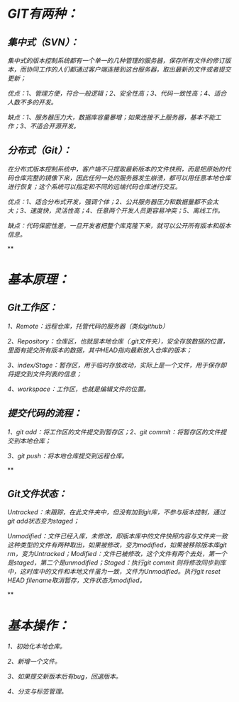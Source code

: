# *GIT有两种：*

## *集中式（SVN）：*

*集中式的版本控制系统都有一个单一的几种管理的服务器，保存所有文件的修订版本，而协同工作的人们都通过客户端连接到这台服务器，取出最新的文件或者提交更新；*

*优点：1、管理方便，符合一般逻辑；2、安全性高；3、代码一致性高；4、适合人数不多的开发。*

*缺点：1、服务器压力大，数据库容量暴增；如果连接不上服务器，基本不能工作；3、不适合开源开发。*

## *分布式（Git）：*

*在分布式版本控制系统中，客户端不只提取最新版本的文件快照，而是把原始的代码仓库完整的镜像下来，因此任何一处的服务器发生崩溃，都可以用任意本地仓库进行恢复；这个系统可以指定和不同的远端代码仓库进行交互。*

*优点：1、适合分布式开发，强调个体；2、公共服务器压力和数据量都不会太大；3、速度快，灵活性高；4、任意两个开发人员更容易冲突；5、离线工作。*

*缺点：代码保密性差，一旦开发者把整个库克隆下来，就可以公开所有版本和版本信息。*

** 

# *基本原理：*

## *Git工作区：*

*1、Remote：远程仓库，托管代码的服务器（类似github）*

*2、Repository：仓库区，也就是本地仓库（.git文件夹），安全存放数据的位置，里面有提交所有版本的数据，其中HEAD指向最新放入仓库的版本；*

*3、index/Stage：暂存区，用于临时存放改动，实际上是一个文件，用于保存即将提交到文件列表的信息；*

*4、workspace：工作区，也就是编辑文件的位置。*

## *提交代码的流程：*

*1、git add：将工作区的文件提交到暂存区；2、git commit：将暂存区的文件提交到本地仓库；*

*3、git push：将本地仓库提交到远程仓库。*

** 

## *Git文件状态：*

*Untracked：未跟踪，在此文件夹中，但没有加到git库，不参与版本控制，通过git add状态变为staged；*

*Unmodified：文件已经入库，未修改，即版本库中的文件快照内容与文件夹一致这种类型的文件有两种取出，如果被修改，变为modified，如果被移除版本库git rm，变为Untracked；Modified：文件已被修改，这个文件有两个去处，第一个是staged，第二个是unmodified；Staged：执行git commit 则将修改同步到库中，这时库中的文件和本地文件虽为一致，文件为Unmodified。执行git reset HEAD filename取消暂存，文件状态为modified。*

** 

# *基本操作：*

*1、初始化本地仓库。*

*2、新增一个文件。*

*3、如果提交新版本后有bug，回退版本。*

*4、分支与标签管理。*